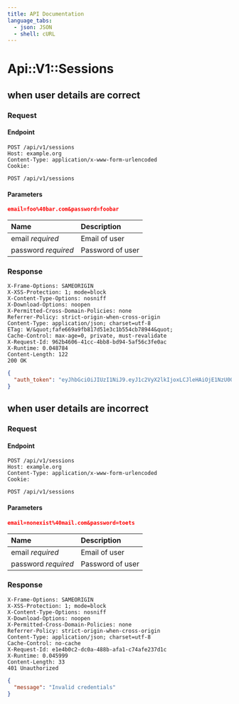 ```yaml
---
title: API Documentation
language_tabs:
  - json: JSON
  - shell: cURL
---
```



# Api::V1::Sessions



## when user details are correct


### Request

#### Endpoint

```plaintext
POST /api/v1/sessions
Host: example.org
Content-Type: application/x-www-form-urlencoded
Cookie:
```

`POST /api/v1/sessions`

#### Parameters


```json
email=foo%40bar.com&password=foobar
```


| Name | Description |
|:-----|:------------|
| email *required* | Email of user |
| password *required* | Password of user |



### Response

```plaintext
X-Frame-Options: SAMEORIGIN
X-XSS-Protection: 1; mode=block
X-Content-Type-Options: nosniff
X-Download-Options: noopen
X-Permitted-Cross-Domain-Policies: none
Referrer-Policy: strict-origin-when-cross-origin
Content-Type: application/json; charset=utf-8
ETag: W/&quot;fafe669a9fb817d51e3c1b554cb78944&quot;
Cache-Control: max-age=0, private, must-revalidate
X-Request-Id: 962b4606-41cc-4bb8-bd94-5af56c3fe0ac
X-Runtime: 0.048784
Content-Length: 122
200 OK
```


```json
{
  "auth_token": "eyJhbGciOiJIUzI1NiJ9.eyJ1c2VyX2lkIjoxLCJleHAiOjE1NzU0ODM4NTV9.iEl3eb9A1VDhIWpJIRF4ACisRwvjKn-VIemyVOGEXPY"
}
```



## when user details are incorrect


### Request

#### Endpoint

```plaintext
POST /api/v1/sessions
Host: example.org
Content-Type: application/x-www-form-urlencoded
Cookie:
```

`POST /api/v1/sessions`

#### Parameters


```json
email=nonexist%40mail.com&password=toets
```


| Name | Description |
|:-----|:------------|
| email *required* | Email of user |
| password *required* | Password of user |



### Response

```plaintext
X-Frame-Options: SAMEORIGIN
X-XSS-Protection: 1; mode=block
X-Content-Type-Options: nosniff
X-Download-Options: noopen
X-Permitted-Cross-Domain-Policies: none
Referrer-Policy: strict-origin-when-cross-origin
Content-Type: application/json; charset=utf-8
Cache-Control: no-cache
X-Request-Id: e1e4b0c2-dc0a-488b-afa1-c74afe237d1c
X-Runtime: 0.045999
Content-Length: 33
401 Unauthorized
```


```json
{
  "message": "Invalid credentials"
}
```



